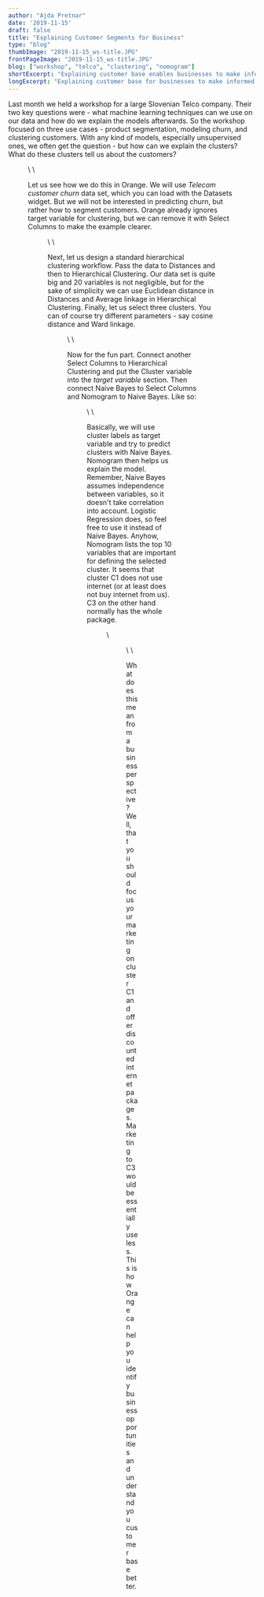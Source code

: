 ```yaml
---
author: "Ajda Pretnar"
date: '2019-11-15'
draft: false
title: "Explaining Customer Segments for Business"
type: "blog"
thumbImage: "2019-11-15_ws-title.JPG"
frontPageImage: "2019-11-15_ws-title.JPG"
blog: ["workshop", "telco", "clustering", "nomogram"]
shortExcerpt: "Explaining customer base enables businesses to make informed decisions. We present the case for Telco companies."
longExcerpt: "Explaining customer base for businesses to make informed decisions. We present the case for Telco companies."
---
```


Last month we held a workshop for a large Slovenian Telco company. Their two key questions were - what machine learning techniques can we use on our data and how do we explain the models afterwards. So the workshop focused on three use cases - product segmentation, modeling churn, and clustering customers. With any kind of models, especially unsupervised ones, we often get the question - but how can we explain the clusters? What do these clusters tell us about the customers?

<Figure src="2019-11-15_FRI2016.JPG" />
\
\

Let us see how we do this in Orange. We will use *Telecom customer churn* data set, which you can load with the Datasets widget. But we will not be interested in predicting churn, but rather how to segment customers. Orange already ignores target variable for clustering, but we can remove it with Select Columns to make the example clearer.

<Figure src="2019-11-15_selcol.png" />
\
\

Next, let us design a standard hierarchical clustering workflow. Pass the data to Distances and then to Hierarchical Clustering. Our data set is quite big and 20 variables is not negligible, but for the sake of simplicity we can use Euclidean distance in Distances and Average linkage in Hierarchical Clustering. Finally, let us select three clusters. You can of course try different parameters - say cosine distance and Ward linkage.

<Figure src="2019-11-15_hierclust.png" />
\
\

Now for the fun part. Connect another Select Columns to Hierarchical Clustering and put the Cluster variable into the *target variable* section. Then connect Naive Bayes to Select Columns and Nomogram to Naive Bayes. Like so:

<Figure src="2019-11-15_workflow.png" />
\
\

Basically, we will use cluster labels as target variable and try to predict clusters with Naive Bayes. Nomogram then helps us explain the model. Remember, Naive Bayes assumes independence between variables, so it doesn't take correlation into account. Logistic Regression does, so feel free to use it instead of Naive Bayes. Anyhow, Nomogram lists the top 10 variables that are important for defining the selected cluster. It seems that cluster C1 does not use internet (or at least does not buy internet from us). C3 on the other hand normally has the whole package.

<Figure src="2019-11-15_c1-explained.png" />
\
<Figure src="2019-11-15_c3-explained.png" />
\
\

What does this mean from a business perspective? Well, that you should focus your marketing on cluster C1 and offer discounted internet packages. Marketing to C3 would be essentially useless. This is how Orange can help you identify business opportunities and understand you customer base better.
